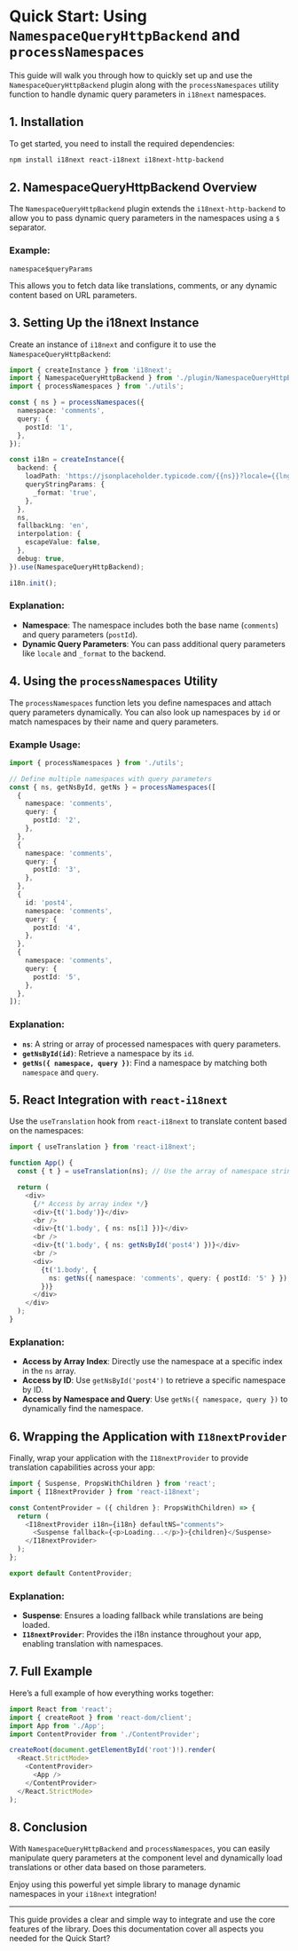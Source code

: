 # Quick Start: Using `NamespaceQueryHttpBackend` and `processNamespaces`

This guide will walk you through how to quickly set up and use the `NamespaceQueryHttpBackend` plugin along with the `processNamespaces` utility function to handle dynamic query parameters in `i18next` namespaces.

## 1. Installation

To get started, you need to install the required dependencies:

```bash
npm install i18next react-i18next i18next-http-backend
```

## 2. NamespaceQueryHttpBackend Overview

The `NamespaceQueryHttpBackend` plugin extends the `i18next-http-backend` to allow you to pass dynamic query parameters in the namespaces using a `$` separator.

### Example:

```text
namespace$queryParams
```

This allows you to fetch data like translations, comments, or any dynamic content based on URL parameters.

## 3. Setting Up the i18next Instance

Create an instance of `i18next` and configure it to use the `NamespaceQueryHttpBackend`:

```typescript
import { createInstance } from 'i18next';
import { NamespaceQueryHttpBackend } from './plugin/NamespaceQueryHttpBackend';
import { processNamespaces } from './utils';

const { ns } = processNamespaces({
  namespace: 'comments',
  query: {
    postId: '1',
  },
});

const i18n = createInstance({
  backend: {
    loadPath: 'https://jsonplaceholder.typicode.com/{{ns}}?locale={{lng}}',
    queryStringParams: {
      _format: 'true',
    },
  },
  ns,
  fallbackLng: 'en',
  interpolation: {
    escapeValue: false,
  },
  debug: true,
}).use(NamespaceQueryHttpBackend);

i18n.init();
```

### Explanation:

- **Namespace**: The namespace includes both the base name (`comments`) and query parameters (`postId`).
- **Dynamic Query Parameters**: You can pass additional query parameters like `locale` and `_format` to the backend.

## 4. Using the `processNamespaces` Utility

The `processNamespaces` function lets you define namespaces and attach query parameters dynamically. You can also look up namespaces by `id` or match namespaces by their name and query parameters.

### Example Usage:

```typescript
import { processNamespaces } from './utils';

// Define multiple namespaces with query parameters
const { ns, getNsById, getNs } = processNamespaces([
  {
    namespace: 'comments',
    query: {
      postId: '2',
    },
  },
  {
    namespace: 'comments',
    query: {
      postId: '3',
    },
  },
  {
    id: 'post4',
    namespace: 'comments',
    query: {
      postId: '4',
    },
  },
  {
    namespace: 'comments',
    query: {
      postId: '5',
    },
  },
]);
```

### Explanation:

- **`ns`**: A string or array of processed namespaces with query parameters.
- **`getNsById(id)`**: Retrieve a namespace by its `id`.
- **`getNs({ namespace, query })`**: Find a namespace by matching both `namespace` and `query`.

## 5. React Integration with `react-i18next`

Use the `useTranslation` hook from `react-i18next` to translate content based on the namespaces:

```typescript
import { useTranslation } from 'react-i18next';

function App() {
  const { t } = useTranslation(ns); // Use the array of namespace strings

  return (
    <div>
      {/* Access by array index */}
      <div>{t('1.body')}</div>
      <br />
      <div>{t('1.body', { ns: ns[1] })}</div>
      <br />
      <div>{t('1.body', { ns: getNsById('post4') })}</div>
      <br />
      <div>
        {t('1.body', {
          ns: getNs({ namespace: 'comments', query: { postId: '5' } }),
        })}
      </div>
    </div>
  );
}
```

### Explanation:

- **Access by Array Index**: Directly use the namespace at a specific index in the `ns` array.
- **Access by ID**: Use `getNsById('post4')` to retrieve a specific namespace by ID.
- **Access by Namespace and Query**: Use `getNs({ namespace, query })` to dynamically find the namespace.

## 6. Wrapping the Application with `I18nextProvider`

Finally, wrap your application with the `I18nextProvider` to provide translation capabilities across your app:

```typescript
import { Suspense, PropsWithChildren } from 'react';
import { I18nextProvider } from 'react-i18next';

const ContentProvider = ({ children }: PropsWithChildren) => {
  return (
    <I18nextProvider i18n={i18n} defaultNS="comments">
      <Suspense fallback={<p>Loading...</p>}>{children}</Suspense>
    </I18nextProvider>
  );
};

export default ContentProvider;
```

### Explanation:

- **Suspense**: Ensures a loading fallback while translations are being loaded.
- **`I18nextProvider`**: Provides the i18n instance throughout your app, enabling translation with namespaces.

## 7. Full Example

Here’s a full example of how everything works together:

```typescript
import React from 'react';
import { createRoot } from 'react-dom/client';
import App from './App';
import ContentProvider from './ContentProvider';

createRoot(document.getElementById('root')!).render(
  <React.StrictMode>
    <ContentProvider>
      <App />
    </ContentProvider>
  </React.StrictMode>
);
```

## 8. Conclusion

With `NamespaceQueryHttpBackend` and `processNamespaces`, you can easily manipulate query parameters at the component level and dynamically load translations or other data based on those parameters.

Enjoy using this powerful yet simple library to manage dynamic namespaces in your `i18next` integration!

---

This guide provides a clear and simple way to integrate and use the core features of the library. Does this documentation cover all aspects you needed for the Quick Start?
